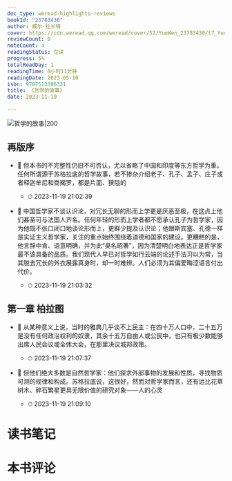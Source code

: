 ```yaml
---
doc_type: weread-highlights-reviews
bookId: "23783430"
author: 威尔·杜兰特
cover: https://cdn.weread.qq.com/weread/cover/52/YueWen_23783430/t7_YueWen_23783430.jpg
reviewCount: 0
noteCount: 4
readingStatus: 在读
progress: 5%
totalReadDay: 1
readingTime: 0小时11分钟
readingDate: 2023-05-10
isbn: 9787513306331
title: 《哲学的故事》
date: 2023-11-19

---
```


![ 哲学的故事|200](https://cdn.weread.qq.com/weread/cover/52/YueWen_23783430/t7_YueWen_23783430.jpg)


## 再版序


- 📌 但本书的不完整性仍旧不可否认，尤以省略了中国和印度等东方哲学为重。任何所谓源于苏格拉底的哲学故事，若不掺杂介绍老子、孔子、孟子、庄子或者释迦牟尼和商羯罗，都是片面、狭隘的 
    - ⏱ 2023-11-19 21:02:39 

- 📌 中国哲学家不谈认识论，对冗长无聊的形而上学更是厌恶至极，在这点上他们甚至可与法国人齐名。任何年轻的形而上学者都不愿承认孔子为哲学家，因为他既不张口闭口地谈论形而上，更鲜少提及认识论；他跟斯宾塞、孔德一样是实证主义哲学家，关注的重点始终围绕着道德和国家的建设。更糟糕的是，他言辞中肯、语意明确，并为此“臭名昭著”，因为清楚明白地表达正是哲学家最不该具备的品质。我们现代人早已对哲学如行云端的论述手法习以为常，当其脱去冗长的外衣展露真身时，却一时难辨。人们必须为其偏爱晦涩语言付出代价。 
    - ⏱ 2023-11-19 21:03:32 
## 第一章 柏拉图


- 📌 从某种意义上说，当时的雅典几乎谈不上民主：在四十万人口中，二十五万是没有任何政治权利的奴隶，其余十五万自由人或公民中，也只有极少数能够出席人民会议或全体大会，在那里决议城邦政策。 
    - ⏱ 2023-11-19 21:07:37 

- 📌 但他们绝大多数是自然哲学家：他们探求外部事物的发展和性质，寻找物质可测的规律和构成。苏格拉底说，这很好，然而对哲学家而言，还有远比花草树木、碎石繁星更具无限价值的研究对象——人的心灵 
    - ⏱ 2023-11-19 21:09:10 

# 读书笔记


# 本书评论
